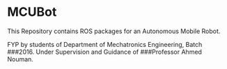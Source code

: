 # MCUBot

This Repository contains ROS packages for an Autonomous Mobile Robot.

FYP by students of Department of Mechatronics Engineering, Batch ###2016.
Under Supervision and Guidance of ###Professor Ahmed Nouman.

